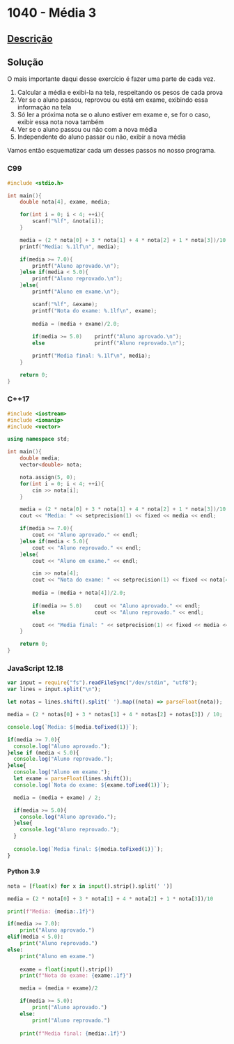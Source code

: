 # 1040 - Média 3

## [Descrição](https://www.urionlinejudge.com.br/judge/pt/problems/view/1040)

## Solução

O mais importante daqui desse exercício é fazer uma parte de cada vez.

1. Calcular a média e exibi-la na tela, respeitando os pesos de cada prova
2. Ver se o aluno passou, reprovou ou está em exame, exibindo essa informação na tela
3. Só ler a próxima nota se o aluno estiver em exame e, se for o caso, exibir essa nota nova também
4. Ver se o aluno passou ou não com a nova média
5. Independente do aluno passar ou não, exibir a nova média

Vamos então esquematizar cada um desses passos no nosso programa.

### C99

```c
#include <stdio.h>

int main(){
    double nota[4], exame, media;

    for(int i = 0; i < 4; ++i){
        scanf("%lf", &nota[i]);
    }

    media = (2 * nota[0] + 3 * nota[1] + 4 * nota[2] + 1 * nota[3])/10.0;
    printf("Media: %.1lf\n", media);

    if(media >= 7.0){
        printf("Aluno aprovado.\n");
    }else if(media < 5.0){
        printf("Aluno reprovado.\n");
    }else{
        printf("Aluno em exame.\n");

        scanf("%lf", &exame);
        printf("Nota do exame: %.1lf\n", exame);
        
        media = (media + exame)/2.0;
        
        if(media >= 5.0)    printf("Aluno aprovado.\n");
        else                printf("Aluno reprovado.\n");

        printf("Media final: %.1lf\n", media);
    }

    return 0;
}
```

### C++17

```cpp
#include <iostream>
#include <iomanip>
#include <vector>

using namespace std;

int main(){
    double media;
    vector<double> nota;

    nota.assign(5, 0);
    for(int i = 0; i < 4; ++i){
        cin >> nota[i];
    }

    media = (2 * nota[0] + 3 * nota[1] + 4 * nota[2] + 1 * nota[3])/10.0;
    cout << "Media: " << setprecision(1) << fixed << media << endl;

    if(media >= 7.0){
        cout << "Aluno aprovado." << endl;
    }else if(media < 5.0){
        cout << "Aluno reprovado." << endl;
    }else{
        cout << "Aluno em exame." << endl;

        cin >> nota[4];
        cout << "Nota do exame: " << setprecision(1) << fixed << nota[4] << endl;
        
        media = (media + nota[4])/2.0;
        
        if(media >= 5.0)    cout << "Aluno aprovado." << endl;
        else                cout << "Aluno reprovado." << endl;

        cout << "Media final: " << setprecision(1) << fixed << media << endl;
    }

    return 0;
}
```

### JavaScript 12.18

```javascript
var input = require("fs").readFileSync("/dev/stdin", "utf8");
var lines = input.split("\n");

let notas = lines.shift().split(' ').map((nota) => parseFloat(nota));

media = (2 * notas[0] + 3 * notas[1] + 4 * notas[2] + notas[3]) / 10;

console.log(`Media: ${media.toFixed(1)}`);

if(media >= 7.0){
  console.log("Aluno aprovado.");
}else if (media < 5.0){
  console.log("Aluno reprovado.");
}else{
  console.log("Aluno em exame.");
  let exame = parseFloat(lines.shift());
  console.log(`Nota do exame: ${exame.toFixed(1)}`);

  media = (media + exame) / 2;

  if(media >= 5.0){
    console.log("Aluno aprovado.");
  }else{
    console.log("Aluno reprovado.");
  }
  
  console.log(`Media final: ${media.toFixed(1)}`);
}
```

#### Python 3.9

```python
nota = [float(x) for x in input().strip().split(' ')]

media = (2 * nota[0] + 3 * nota[1] + 4 * nota[2] + 1 * nota[3])/10

print(f"Media: {media:.1f}")

if(media >= 7.0):
    print("Aluno aprovado.")
elif(media < 5.0):
    print("Aluno reprovado.")
else:
    print("Aluno em exame.")
    
    exame = float(input().strip())
    print(f"Nota do exame: {exame:.1f}")

    media = (media + exame)/2

    if(media >= 5.0):
        print("Aluno aprovado.")
    else:
        print("Aluno reprovado.")
    
    print(f"Media final: {media:.1f}")
```